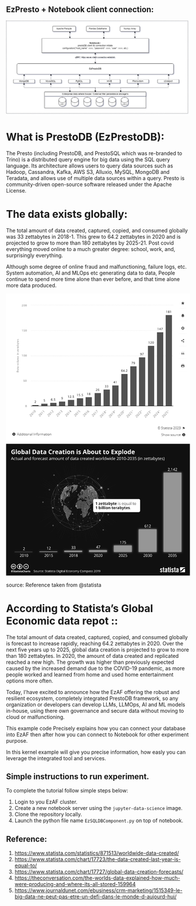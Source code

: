 ## EzPresto + Notebook client connection: 

![global-data-0](images/7601117096632023.png)

# What is PrestoDB (EzPrestoDB):
The Presto (including PrestoDB, and PrestoSQL which was re-branded to Trino) is a distributed query engine for big data using the SQL query language. Its architecture allows users to query data sources such as Hadoop, Cassandra, Kafka, AWS S3, Alluxio, MySQL, MongoDB and Teradata, and allows use of multiple data sources within a query. Presto is community-driven open-source software released under the Apache License.

# The data exists globally: 
The total amount of data created, captured, copied, and consumed globally was 33 zettabytes in 2018-1. This grew to 64.2 zettabytes in 2020 and is projected to grow to more than 180 zettabytes by 2025-21. Post covid everything moved online to a much greater degree: school, work, and, surprisingly everything. 

Although some degree of online fraud and malfunctioning, failure logs, etc. System automation, AI and MLOps etc generating data to data, People continue to spend more time alone than ever before, and that time alone more data produced.

![global-data-1](images/76011217096632023.png)
![global-data-2](images/7601137096632023.png)

source: Reference taken from @statista

# According to Statista’s Global Economic data repot :: 
The total amount of data created, captured, copied, and consumed globally is forecast to increase rapidly, reaching 64.2 zettabytes in 2020. Over the next five years up to 2025, global data creation is projected to grow to more than 180 zettabytes. In 2020, the amount of data created and replicated reached a new high. The growth was higher than previously expected caused by the increased demand due to the COVID-19 pandemic, as more people worked and learned from home and used home entertainment options more often.

Today, I'have excited to announce how the EzAF offering the robust and resilient ecosystem, completely integrated PrestoDB framework, so any organization or developers can develop LLMs, LLMOps, AI and ML models in-house, using there own governance and secure data without moving to cloud or malfunctioning.

This example code Precisely explains how you can connect your database into EzAF then after how you can connect to Notebook for other experiment purpose.

In this kernel example will give you precise information, how easly you can leverage the integrated tool and services.

## Simple instructions to run experiment.

To complete the tutorial follow simple steps below:

1. Login to you EzAF cluster.
2. Create a new notebook server using the `jupyter-data-science` image.
3. Clone the repository locally.
4. Launch the python file name `EzSQLDBComponent.py` on top of notebook.


## Reference:
1. https://www.statista.com/statistics/871513/worldwide-data-created/
2. https://www.statista.com/chart/17723/the-data-created-last-year-is-equal-to/
3. https://www.statista.com/chart/17727/global-data-creation-forecasts/
4. https://theconversation.com/the-worlds-data-explained-how-much-were-producing-and-where-its-all-stored-159964
5. https://www.journaldunet.com/ebusiness/crm-marketing/1515349-le-big-data-ne-peut-pas-etre-un-defi-dans-le-monde-d-aujourd-hui/
